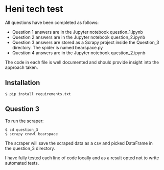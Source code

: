 # Heni tech test
All questions have been completed as follows:
- Question 1 answers are in the Jupyter notebook question_1.ipynb
- Question 2 answers are in the Jupyter notebook question_2.ipynb
- Question 3 answers are stored as a Scrapy project inside the Question_3 directory. The spider is named bearspace.py
- Question 4 answers are in the Jupyter notebook question_2.ipynb

The code in each file is well documented and should provide insight into the approach taken.

## Installation
    $ pip install requirements.txt

## Question 3
To run the scraper:

    $ cd question_3    
    $ scrapy crawl bearspace

The scraper will save the scraped data as a csv and picked DataFrame in the question_3 directory.

I have fully tested each line of code locally and as a result opted not to write automated tests.